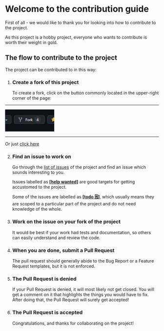 # Welcome to the contribution guide

First of all - we would like to thank you for looking into how to contribute to the project.

As this project is a hobby project, everyone who wants to contribute is worth their weight in gold.

## The flow to contribute to the project

The project can be contributed to in this way:

1. ### Create a fork of this project

   To create a fork, click on the button commonly located in the upper-right corner of the page:

---

![Fork button in the upper-right corner](./fork.PNG)

---

Or just [click here](https://github.com/0xffset/rOSt/fork)

2. ### Find an issue to work on

   Go through the [list of issues](https://github.com/0xffset/rOSt/issues) of the project and find an issue which sounds interesting to you.

   Issues labelled as [**[help wanted]**](https://github.com/0xffset/rOSt/issues?q=is%3Aissue+is%3Aopen+label%3A%22help+wanted%22) are good targets for getting accustomed to the project.

   Some of the issues are labelled as [**[todo <g-emoji class="g-emoji" alias="spiral_notepad" fallback-src="https://github.githubassets.com/images/icons/emoji/unicode/1f5d2.png">🗒️</g-emoji>]**](https://github.com/0xffset/rOSt/issues?q=is%3Aissue+is%3Aopen+label%3A%22todo+%3Aspiral_notepad%3A%22), which usually means they are scoped to a particular part of the project and do not need knowledge of the whole.

3. ### Work on the issue on your fork of the project

   It would be best if your work had tests and documentation, so others can easily understand and review the code.

4. ### When you are done, submit a Pull Request

   The pull request should generally abide to the Bug Report or a Feature Request templates, but it is not enforced.

5. ### The Pull Request is denied

   If your Pull Request is denied, it will most likely not get closed.
   You will get a comment on it that highlights the things you would have to fix. After doing that, the Pull Request will surely get accepted!

6. ### The Pull Request is accepted

   Congratulations, and thanks for collaborating on the project!
